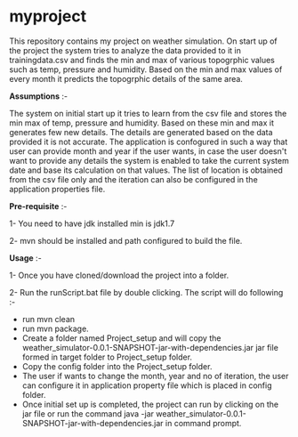 # myproject

This repository contains my project on weather simulation. On start up of the project the system tries to analyze the data provided to it in trainingdata.csv and finds the min and max of various topogrphic values such as temp, pressure and humidity. Based on the min and max values of every month it predicts the topogrphic details of the same area. 

**Assumptions** :-

The system on initial start up it tries to learn from the csv file and stores the min max of temp, pressure and humidity. Based on these min and max it generates few new details. The details are generated based on the data provided it is not accurate. The application is confogured in such a way that user can provide month and year if the user wants, in case the user doesn't want to provide any details the system is enabled to take the current system date and base its calculation on that values. The list of location is obtained from the csv file only and the iteration can also be configured in the application properties file.

**Pre-requisite** :-

1- You need to have jdk installed min is jdk1.7

2- mvn should be installed and path configured to build the file.

**Usage** :- 

1- Once you have cloned/download the project into a folder.

2- Run the runScript.bat file by double clicking. The script will do following :-

  * run mvn clean
  * run mvn package.
  * Create a folder named Project_setup and will copy the 				weather_simulator-0.0.1-SNAPSHOT-jar-with-dependencies.jar jar file formed in target folder to Project_setup folder.
  * Copy the config folder into the Project_setup folder.
  *   The user if wants to change the month, year and no of iteration, the user can configure it in application property file which is placed in config folder.
  *    Once initial set up is completed, the project can run by clicking on the jar file or run the command 
  java -jar weather_simulator-0.0.1-SNAPSHOT-jar-with-dependencies.jar in command prompt.
